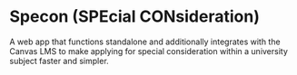 # Specon (SPEcial CONsideration)

A web app that functions standalone and additionally integrates with the Canvas LMS to make applying for special consideration within a university subject faster and simpler.